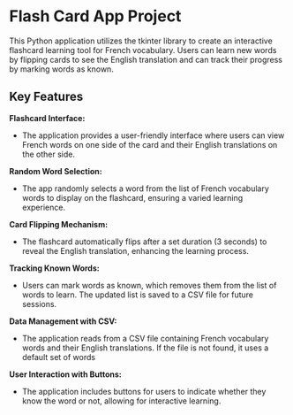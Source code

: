 # Flash Card App Project

This Python application utilizes the tkinter library to create an interactive flashcard learning tool for French vocabulary. 
Users can learn new words by flipping cards to see the English translation and can track their progress by marking words as known.

## Key Features

**Flashcard Interface:**
  - The application provides a user-friendly interface where users can view French words on one side of the card and their English translations on the other side.

**Random Word Selection:**
  - The app randomly selects a word from the list of French vocabulary words to display on the flashcard, ensuring a varied learning experience.

**Card Flipping Mechanism:**
  - The flashcard automatically flips after a set duration (3 seconds) to reveal the English translation, enhancing the learning process.

**Tracking Known Words:**
  - Users can mark words as known, which removes them from the list of words to learn. The updated list is saved to a CSV file for future sessions.

**Data Management with CSV:**
  - The application reads from a CSV file containing French vocabulary words and their English translations. If the file is not found, it uses a default set of words

**User Interaction with Buttons:**
  - The application includes buttons for users to indicate whether they know the word or not, allowing for interactive learning.


